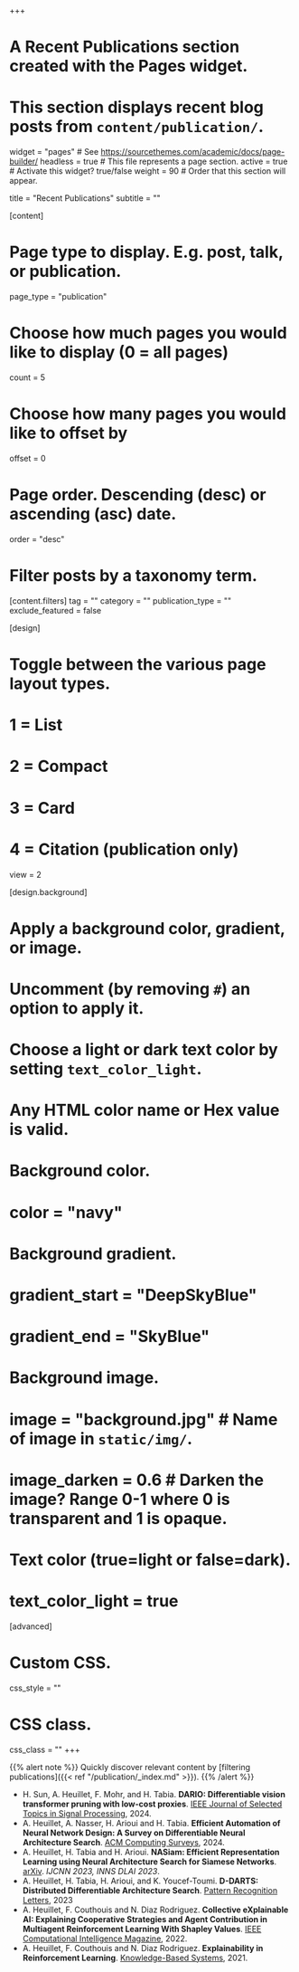 +++
# A Recent Publications section created with the Pages widget.
# This section displays recent blog posts from `content/publication/`.

widget = "pages"  # See https://sourcethemes.com/academic/docs/page-builder/
headless = true  # This file represents a page section.
active = true  # Activate this widget? true/false
weight = 90  # Order that this section will appear.

title = "Recent Publications"
subtitle = ""

[content]
  # Page type to display. E.g. post, talk, or publication.
  page_type = "publication"
  
  # Choose how much pages you would like to display (0 = all pages)
  count = 5
  
  # Choose how many pages you would like to offset by
  offset = 0

  # Page order. Descending (desc) or ascending (asc) date.
  order = "desc"

  # Filter posts by a taxonomy term.
  [content.filters]
    tag = ""
    category = ""
    publication_type = ""
    exclude_featured = false
  
[design]
  # Toggle between the various page layout types.
  #   1 = List
  #   2 = Compact
  #   3 = Card
  #   4 = Citation (publication only)
  view = 2
  
[design.background]
  # Apply a background color, gradient, or image.
  #   Uncomment (by removing `#`) an option to apply it.
  #   Choose a light or dark text color by setting `text_color_light`.
  #   Any HTML color name or Hex value is valid.
    
  # Background color.
  # color = "navy"
  
  # Background gradient.
  # gradient_start = "DeepSkyBlue"
  # gradient_end = "SkyBlue"
  
  # Background image.
  # image = "background.jpg"  # Name of image in `static/img/`.
  # image_darken = 0.6  # Darken the image? Range 0-1 where 0 is transparent and 1 is opaque.

  # Text color (true=light or false=dark).
  # text_color_light = true  
  
[advanced]
 # Custom CSS. 
 css_style = ""
 
 # CSS class.
 css_class = ""
+++

{{% alert note %}}
Quickly discover relevant content by [filtering publications]({{< ref "/publication/_index.md" >}}).
{{% /alert %}}

- H. Sun, A. Heuillet, F. Mohr, and H. Tabia. **DARIO: Differentiable vision transformer pruning with low-cost proxies**. [IEEE Journal of Selected Topics in Signal Processing](https://ieeexplore.ieee.org/document/10756630), 2024. 
- A. Heuillet, A. Nasser, H. Arioui and H. Tabia. **Efficient Automation of Neural Network Design: A Survey on Differentiable Neural Architecture Search**. [ACM Computing Surveys](https://dl.acm.org/doi/10.1145/3665138), 2024. 
- A. Heuillet, H. Tabia and H. Arioui. **NASiam: Efficient Representation Learning using Neural Architecture Search for Siamese Networks**. [arXiv](https://arxiv.org/abs/2302.00059). *IJCNN 2023, INNS DLAI 2023*.
- A. Heuillet, H. Tabia, H. Arioui, and K. Youcef-Toumi. **D-DARTS: Distributed Differentiable Architecture Search**. [Pattern Recognition Letters](https://www.sciencedirect.com/science/article/abs/pii/S0167865523002921), 2023
- A. Heuillet, F. Couthouis and N. Diaz Rodriguez. **Collective eXplainable AI: Explaining Cooperative Strategies and Agent Contribution in Multiagent Reinforcement Learning With Shapley Values**. [IEEE Computational Intelligence Magazine](https://ieeexplore.ieee.org/abstract/document/9679742/), 2022.
- A. Heuillet, F. Couthouis and N. Diaz Rodriguez. **Explainability in Reinforcement Learning**. [Knowledge-Based Systems](https://www.sciencedirect.com/science/article/pii/S0950705120308145), 2021.
